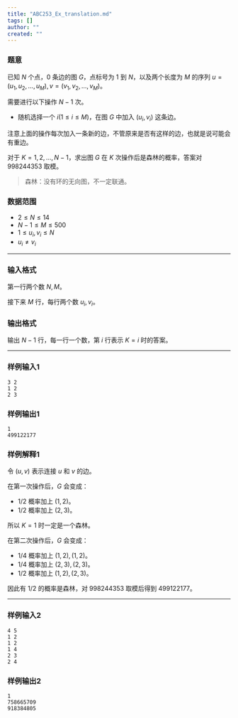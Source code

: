 ```yaml
---
title: "ABC253_Ex_translation.md"
tags: []
author: ""
created: ""
---
```


### 题意 

已知 $N$ 个点，$0$ 条边的图 $G$，点标号为 $1$ 到 $N$，以及两个长度为 $M$ 的序列 $u=(u_1,u_2,...,u_M),v=(v_1,v_2,...,v_M)$。

需要进行以下操作 $N-1$ 次。

- 随机选择一个 $i(1\le i\le M)$，在图 $G$ 中加入 $(u_i,v_i)$ 这条边。

注意上面的操作每次加入一条新的边，不管原来是否有这样的边，也就是说可能会有重边。

对于 $K=1,2,...,N-1$，求出图 $G$ 在 $K$ 次操作后是森林的概率，答案对 $998244353$ 取模。

>  森林：没有环的无向图，不一定联通。

### 数据范围

- $2\le N\le 14$
- $N-1\le M\le 500$
- $1\le u_i,v_i\le N$
- $u_i\ne v_i$

---

### 输入格式

第一行两个数 $N,M$。

接下来 $M$ 行，每行两个数 $u_i,v_i$。

### 输出格式

输出 $N-1$ 行，每一行一个数，第 $i$ 行表示 $K=i$ 时的答案。

---

### 样例输入1

```
3 2
1 2
2 3
```

### 样例输出1

```
1
499122177
```

### 样例解释1

令 $(u,v)$ 表示连接 $u$ 和 $v$ 的边。

在第一次操作后，$G$ 会变成：

- $1/2$ 概率加上 $(1,2)$。
- $1/2$ 概率加上 $(2,3)$。

所以 $K=1$ 时一定是一个森林。

在第二次操作后，$G$ 会变成：

- $1/4$ 概率加上 $(1,2),(1,2)$。
- $1/4$ 概率加上 $(2,3),(2,3)$。
- $1/2$ 概率加上 $(1,2),(2,3)$。

因此有 $1/2$ 的概率是森林，对 $998244353$ 取模后得到 $499122177$。

---

### 样例输入2

```
4 5
1 2
1 2
1 4
2 3
2 4
```

### 样例输出2

```
1
758665709
918384805
```

